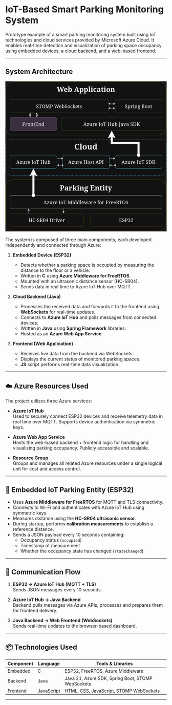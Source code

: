 # IoT-Based Smart Parking Monitoring System

Prototype example of a smart parking monitoring system built using IoT technologies and cloud services provided by Microsoft Azure Cloud. It enables real-time detection and visualization of parking space occupancy using embedded devices, a cloud backend, and a web-based frontend.

---

## System Architecture

![System Architecture Diagram](./docs/sys_black.png)

The system is composed of three main components, each developed independently and connected through Azure:

1. **Embedded Device (ESP32)**  
   - Detects whether a parking space is occupied by measuring the distance to the floor or a vehicle.
   - Written in **C** using **Azure Middleware for FreeRTOS**.
   - Mounted with an ultrasonic distance sensor (HC-SR04).
   - Sends data in real time to Azure IoT Hub over MQTT.

2. **Cloud Backend (Java)**  
   - Processes the received data and forwards it to the frontend using **WebSockets** for real-time updates.
   - Connects to **Azure IoT Hub** and polls messages from connected devices.
   - Written in **Java** using **Spring Framework** libraries.
   - Hosted as an **Azure Web App Service**.

3. **Frontend (Web Application)**  
   - Receives live data from the backend via WebSockets.
   - Displays the current status of monitored parking spaces.
   - **JS** script performs real-time data visualization.

---

## ☁️ Azure Resources Used

The project utilizes three Azure services:

- **Azure IoT Hub**  
  Used to securely connect ESP32 devices and receive telemetry data in real time over MQTT. Supports device authentication via symmetric keys.

- **Azure Web App Service**  
  Hosts the web-based backend + frontend logic for handling and visualizing parking occupancy. Publicly accessible and scalable.

- **Resource Group**  
  Groups and manages all related Azure resources under a single logical unit for cost and access control.

---

## 🔧 Embedded IoT Parking Entity (ESP32)

- Uses **Azure Middleware for FreeRTOS** for MQTT and TLS connectivity.
- Connects to Wi-Fi and authenticates with Azure IoT Hub using symmetric keys.
- Measures distance using the **HC-SR04 ultrasonic sensor**.
- During startup, performs **calibration measurements** to establish a reference distance.
- Sends a JSON payload every 10 seconds containing:
  - Occupancy status (`occupied`)
  - Timestamp of measurement
  - Whether the occupancy state has changed (`stateChanged`)

---

## 🔗 Communication Flow

1. **ESP32 → Azure IoT Hub (MQTT + TLS)**  
   Sends JSON messages every 10 seconds.

2. **Azure IoT Hub → Java Backend**  
   Backend pulls messages via Azure APIs, processes and prepares them for frontend delivery.

3. **Java Backend → Web Frontend (WebSockets)**  
   Sends real-time updates to the browser-based dashboard.

---

## 📦 Technologies Used

| Component     | Language    | Tools & Libraries                                   |
|---------------|-------------|-----------------------------------------------------|
| Embedded      | C           | ESP32, FreeRTOS, Azure Middleware                   |
| Backend       | Java        | Java 21, Azure SDK, Spring Boot, STOMP WebSockets   |
| Frontend      | JavaScript  | HTML, CSS, JavaScript, STOMP WebSockets             |

---
